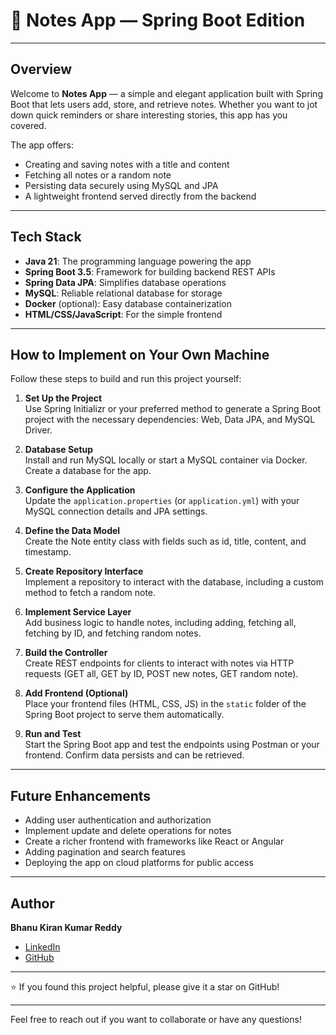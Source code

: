 # 📝 Notes App — Spring Boot Edition

---

## Overview

Welcome to **Notes App** — a simple and elegant application built with Spring Boot that lets users add, store, and retrieve notes. Whether you want to jot down quick reminders or share interesting stories, this app has you covered.

The app offers:

- Creating and saving notes with a title and content  
- Fetching all notes or a random note  
- Persisting data securely using MySQL and JPA  
- A lightweight frontend served directly from the backend  

---

## Tech Stack

- **Java 21**: The programming language powering the app  
- **Spring Boot 3.5**: Framework for building backend REST APIs  
- **Spring Data JPA**: Simplifies database operations  
- **MySQL**: Reliable relational database for storage  
- **Docker** (optional): Easy database containerization  
- **HTML/CSS/JavaScript**: For the simple frontend  

---

## How to Implement on Your Own Machine

Follow these steps to build and run this project yourself:

1. **Set Up the Project**  
   Use Spring Initializr or your preferred method to generate a Spring Boot project with the necessary dependencies: Web, Data JPA, and MySQL Driver.

2. **Database Setup**  
   Install and run MySQL locally or start a MySQL container via Docker. Create a database for the app.

3. **Configure the Application**  
   Update the `application.properties` (or `application.yml`) with your MySQL connection details and JPA settings.

4. **Define the Data Model**  
   Create the Note entity class with fields such as id, title, content, and timestamp.

5. **Create Repository Interface**  
   Implement a repository to interact with the database, including a custom method to fetch a random note.

6. **Implement Service Layer**  
   Add business logic to handle notes, including adding, fetching all, fetching by ID, and fetching random notes.

7. **Build the Controller**  
   Create REST endpoints for clients to interact with notes via HTTP requests (GET all, GET by ID, POST new notes, GET random note).

8. **Add Frontend (Optional)**  
   Place your frontend files (HTML, CSS, JS) in the `static` folder of the Spring Boot project to serve them automatically.

9. **Run and Test**  
   Start the Spring Boot app and test the endpoints using Postman or your frontend. Confirm data persists and can be retrieved.

---

## Future Enhancements

- Adding user authentication and authorization  
- Implement update and delete operations for notes  
- Create a richer frontend with frameworks like React or Angular  
- Adding pagination and search features  
- Deploying the app on cloud platforms for public access  

---

## Author

**Bhanu Kiran Kumar Reddy**  
- [LinkedIn](https://www.linkedin.com/in/bhanukiran414)  
- [GitHub](https://github.com/bhanukiran414)

---

⭐ If you found this project helpful, please give it a star on GitHub!

---

Feel free to reach out if you want to collaborate or have any questions!
